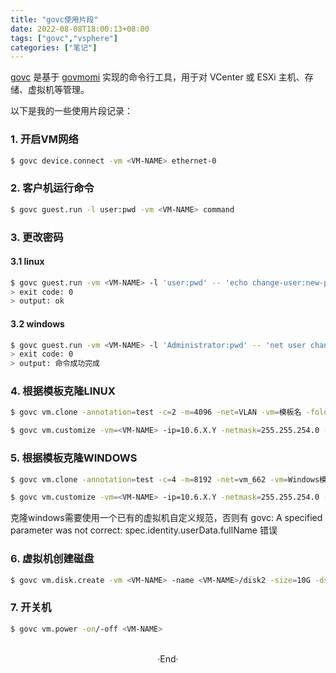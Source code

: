 ```yaml
---
title: "govc使用片段"
date: 2022-08-08T18:00:13+08:00
tags: ["govc","vsphere"]
categories: ["笔记"]
---
```


[govc](https://github.com/vmware/govmomi/tree/master/govc) 是基于 [govmomi](https://github.com/vmware/govmomi/) 实现的命令行工具，用于对 VCenter 或 ESXi 主机、存储、虚拟机等管理。

以下是我的一些使用片段记录：

### 1. 开启VM网络
```bash
$ govc device.connect -vm <VM-NAME> ethernet-0
```

### 2. 客户机运行命令
```bash
$ govc guest.run -l user:pwd -vm <VM-NAME> command
```

### 3. 更改密码

#### 3.1 linux
```bash
$ govc guest.run -vm <VM-NAME> -l 'user:pwd' -- 'echo change-user:new-pwd | chpasswd && echo ok'
> exit code: 0
> output: ok
```

#### 3.2 windows
```bash
$ govc guest.run -vm <VM-NAME> -l 'Administrator:pwd' -- 'net user change-user new-pwd'
> exit code: 0
> output: 命令成功完成
```

### 4. 根据模板克隆LINUX
```bash
$ govc vm.clone -annotation=test -c=2 -m=4096 -net=VLAN -vm=模板名 -folder=文件夹 -host=主机IP -ds=存储名 -on=false <VM-NAME>

$ govc vm.customize -vm=<VM-NAME> -ip=10.6.X.Y -netmask=255.255.254.0 -gateway=10.6.X.Z -dns-server=10.6.1.1,10.6.2.2 -dns-suffix=saintic.com -type=Linux
```

### 5. 根据模板克隆WINDOWS
```bash
$ govc vm.clone -annotation=test -c=4 -m=8192 -net=vm_662 -vm=Windows模板名 -folder=文件夹 -host=主机IP -ds=存储名 -on=false <VM-NAME>

$ govc vm.customize -vm=<VM-NAME> -ip=10.6.X.Y -netmask=255.255.254.0 -gateway=10.6.X.Z -dns-server=10.6.1.1,10.6.2.2 -dns-suffix=saintic.com -type=Windows 虚拟机自定义规范
```
克隆windows需要使用一个已有的虚拟机自定义规范，否则有 govc: A specified parameter was not correct: spec.identity.userData.fullName 错误

### 6. 虚拟机创建磁盘
```bash
$ govc vm.disk.create -vm <VM-NAME> -name <VM-NAME>/disk2 -size=10G -ds=存储名
```

### 7. 开关机
```bash
$ govc vm.power -on/-off <VM-NAME>
```


<br>

<center>  ·End·  </center>
